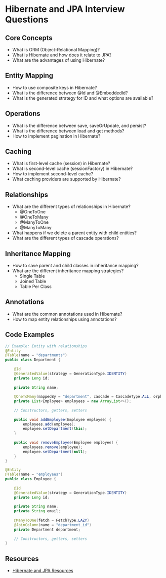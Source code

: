 # Hibernate and JPA Interview Questions

## Core Concepts

- What is ORM (Object-Relational Mapping)?
- What is Hibernate and how does it relate to JPA?
- What are the advantages of using Hibernate?

## Entity Mapping

- How to use composite keys in Hibernate?
- What is the difference between @Id and @EmbeddedId?
- What is the generated strategy for ID and what options are available?

## Operations

- What is the difference between save, saveOrUpdate, and persist?
- What is the difference between load and get methods?
- How to implement pagination in Hibernate?

## Caching

- What is first-level cache (session) in Hibernate?
- What is second-level cache (sessionFactory) in Hibernate?
- How to implement second-level cache?
- What caching providers are supported by Hibernate?

## Relationships

- What are the different types of relationships in Hibernate?
  - @OneToOne
  - @OneToMany
  - @ManyToOne
  - @ManyToMany
- What happens if we delete a parent entity with child entities?
- What are the different types of cascade operations?

## Inheritance Mapping

- How to save parent and child classes in inheritance mapping?
- What are the different inheritance mapping strategies?
  - Single Table
  - Joined Table
  - Table Per Class

## Annotations

- What are the common annotations used in Hibernate?
- How to map entity relationships using annotations?

## Code Examples

```java
// Example: Entity with relationships
@Entity
@Table(name = "departments")
public class Department {
    
    @Id
    @GeneratedValue(strategy = GenerationType.IDENTITY)
    private Long id;
    
    private String name;
    
    @OneToMany(mappedBy = "department", cascade = CascadeType.ALL, orphanRemoval = true)
    private List<Employee> employees = new ArrayList<>();
    
    // Constructors, getters, setters
    
    public void addEmployee(Employee employee) {
        employees.add(employee);
        employee.setDepartment(this);
    }
    
    public void removeEmployee(Employee employee) {
        employees.remove(employee);
        employee.setDepartment(null);
    }
}

@Entity
@Table(name = "employees")
public class Employee {
    
    @Id
    @GeneratedValue(strategy = GenerationType.IDENTITY)
    private Long id;
    
    private String name;
    private String email;
    
    @ManyToOne(fetch = FetchType.LAZY)
    @JoinColumn(name = "department_id")
    private Department department;
    
    // Constructors, getters, setters
}
```

## Resources

- [Hibernate and JPA Resources](https://drive.google.com/drive/u/1/folders/1h40wud_KNsyYKgttvicHwQIjUmAyIRn6)